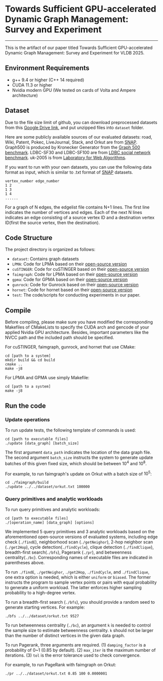 # Towards Sufficient GPU-accelerated Dynamic Graph Management: Survey and Experiment
------------
This is the artifact of our paper titled Towards Sufficient GPU-accelerated Dynamic Graph Management: Survey and Experiment for VLDB 2025.

## Environment Requirements

- g++ 9.4 or higher (C++ 14 required)
- CUDA 11.3 or higher
- Nvidia modern GPU (We tested on cards of Volta and Ampere architecture)

## Dataset

Due to the file size limit of github, you can download preprocessed datasets from this [Google Drive link](https://drive.google.com/file/d/1WAZagwzHFvaRShfoiMT3TcwSjBMGsSjI/view?usp=sharing), and put unzipped files into `dataset` folder. 

Here are some publicly available sources of our evaluated datasets: road, Wiki, Patent, Pokec, LiveJournal, Stack, and Orkut are from [SNAP](https://snap.stanford.edu/data/index.html). Graph500 is produced by Kronecker Generator from the [Graph 500 benchmark](https://graph500.org/?page_id=12#tbl:classes). LDBC-SF30 and LDBC-SF100 are from [LDBC social network benchmark](https://ldbcouncil.org/benchmarks/snb-interactive/). uk-2005 is from [Laboratory for Web Algorithms](https://law.di.unimi.it/webdata/uk-2005/).


If you want to run with your own datasets, you can use the following data format as input, which is similar to .txt format of [SNAP](https://snap.stanford.edu/data/index.html) datasets.

```
vertex_number edge_number
1 2
1 3
1 4
......
```

For a graph of N edges, the edgelist file contains N+1 lines. The first line indicates the number of vertices and edges. Each of the next N lines indicates an edge consisting of a source vertex ID and a destination vertex ID(first the source vertex, then the destination). 

## Code Structure
The project directory is organized as follows:

+ `dataset`:  Contains graph datasets
+ `LPMA`: Code for LPMA based on their [open-source version](https://github.com/pkumod/LPMA) 
+ `cuSTINGER`: Code for cuSTINGER based on their [open-source version](https://github.com/cuStinger/cuStinger)
+ `faimgraph`: Code for LPMA based on their [open-source version](https://github.com/GPUPeople/faimGraph)
+ `gpma`: Code for GPMA based on their [open-source version](https://github.com/desert0616/gpma_demo)
+ `gunrock`: Code for Gunrock based on their [open-source version](https://github.com/gunrock/gunrock)
+ `hornet`: Code for hornet based on their [open-source version](https://github.com/hornet-gt/hornet)
+ `test`: The code/scripts for conducting experiments in our paper.

## Compile
Before compiling, please make sure you have modified the corresponding Makefiles of CMakeLists to specify the CUDA arch and gencode of your applied Nvidia GPU architecture. Besides, important parameters like the NVCC path and the included path should be specified.

For cuSTINGER, faimgraph, gunrock, and hornet that use CMake:
```
cd [path to a system]
mkdir build && cd build
cmake ..
make -j8
```

For LPMA and GPMA use simply Makefile:
```
cd [path to a system]
make -j8
```
## Run the code
### Update operations
To run update tests, the following template of commands is used:

```
cd [path to executable files]
./update [data_graph] [batch_size]
```

The first argument `data_path` indicates the location of the data graph file. The second argument `batch_size` instructs the system to generate update batches of this given fixed size, which should be between $10^4$ and $10^8$.

For example, to run faimgraph's update on Orkut with a batch size of $10^5$:
```
cd ./faimgraph/build
./update ../../dataset/orkut.txt 100000
```

### Query primitives and analytic workloads
To run query primitives and analytic workloads:
```
cd [path to executable files]
./[operation_name] [data_graph] [options]
```
We implemented 5 query primitives and 3 analytic workloads based on the aforementioned open-source versions of evaluated systems, including edge check (`./findE`), neighborhood scan (`./getNeighor`), 2-hop neighbor scan (`./get2Hop`), cycle detection(`./findCycle`), clique detection (`./findClique`), breadth-first search(`./bfs`), Pagerank (`./pr`), and betweenness centrality(`./bc`). Corresponding names of executable files are indicated in parentheses above.

To run `./findE`, `./getNeighor`, `./get2Hop`, `./findCycle`, and `./findClique`, one extra option is needed, which is either `uniform` or `biased`. The former instructs the program to sample vertex points or pairs with equal probability to generate a uniform workload. The latter enforces higher sampling probability to a high-degree vertex. 

To run a breadth-first search (`./bfs`), you should provide a random seed to generate starting vertices. For example:
```
./bfs ../../dataset/orkut.txt 9527
```

To run betweenness centrality (`./bc`), an argument `k` is needed to control the sample size to estimate betweenness centrality. `k` should not be larger than the number of distinct vertices in the given data graph.

To run Pagerank, three arguments are required. (1) `damping_factor` is a probability of 0~1 (0.85 by default). (2) `max_iter` is the maximum number of iterations. (3) `tol` is the error tolerance used to check convergence.

For example, to run PageRank with faimgraph on Orkut:
```
./pr ../../dataset/orkut.txt 0.85 100 0.0000001
```

